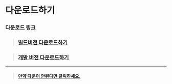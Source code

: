 # 다운로드하기


### 다운로드 링크

> ### [빌드버전 다운로드하기](ftp://kanglog.ddns.net:1000/KANGLOG/%EB%8D%95%EC%9E%A5%EC%A4%91%ED%95%99%EA%B5%90_%EB%AA%A8%EB%B0%94%EC%9D%BC_%EC%88%B2/%EB%B0%B0%ED%8F%AC_%EB%B2%84%EC%A0%84__Release.Ver/SFAPP_Release_1.0.0.apk)

> ### [개발 버전 다운로드하기](ftp://kanglog.ddns.net:1000/KANGLOG/%EB%8D%95%EC%9E%A5%EC%A4%91%ED%95%99%EA%B5%90_%EB%AA%A8%EB%B0%94%EC%9D%BC_%EC%88%B2/%EA%B0%9C%EB%B0%9C%EC%9E%90_%EB%B2%84%EC%A0%84__Dev.Ver/SFAPP_Dev_10.0.1.apk)

------

> #### [만약 다운이 안된다면 클릭하세요.](https://drive.google.com/open?id=1kPxtwPB9mX_WpcDKIGhfIbUkm2CQIknv)

